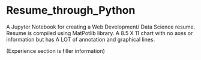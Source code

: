 # Resume_through_Python
A Jupyter Notebook for creating a Web Development/ Data Science resume.
Resume is compiled using MatPotlib library. A 8.5 X 11 chart with no axes or information but has A LOT of annotation and graphical lines.

(Experience section is filler information)
